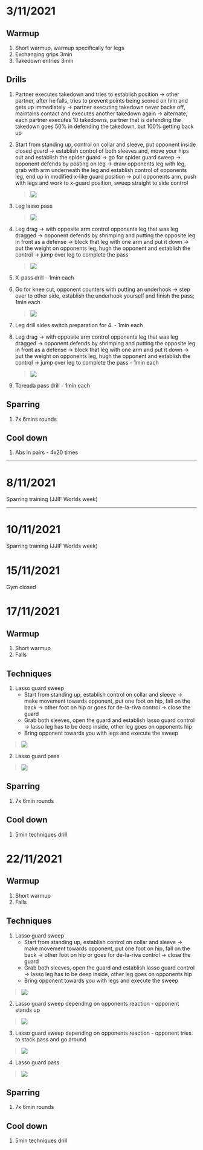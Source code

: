 # 3/11/2021

## Warmup

1. Short warmup, warmup specifically for legs
2. Exchanging grips 3min
3. Takedown entries 3min

## Drills

1. Partner executes takedown and tries to establish position → other partner, after he falls, tries to prevent points being scored on him and gets up immediately → partner executing takedown never backs off, maintains contact and executes another takedown again → alternate, each partner executes 10 takedowns, partner that is defending the takedown goes 50% in defending the takedown, but 100% getting back up
2. Start from standing up, control on collar and sleeve, put opponent inside closed guard →  establish control of both sleeves and, move your hips out and establish the spider guard → go for spider guard sweep → opponent defends by posting on leg → draw opponents leg with leg, grab with arm underneath the leg and establish control of opponents leg, end up in modified x-like guard position → pull opponents arm, push with legs and work to x-guard position, sweep straight to side control
    > [![](https://img.youtube.com/vi/5FPm1MCPDGw/0.jpg)](https://www.youtube.com/watch?v=5FPm1MCPDGw)
3. Leg lasso pass
    > [![](https://img.youtube.com/vi/PW9MdNlh25I/0.jpg)](https://www.youtube.com/watch?v=PW9MdNlh25I)
4. Leg drag → with opposite arm control opponents leg that was leg dragged → opponent defends by shrimping and putting the opposite leg in front as a defense → block that leg with one arm and put it down → put the weight on opponents leg, hugh the opponent and establish the control → jump over leg to complete the pass
    > [![](https://img.youtube.com/vi/-Xt2h31ydf0/0.jpg)](https://www.youtube.com/watch?v=-Xt2h31ydf0)
5. X-pass drill - 1min each
6. Go for knee cut, opponent counters with putting an underhook → step over to other side, establish the underhook yourself and finish the pass; 1min each
    > [![](https://img.youtube.com/vi/Adt-G0I4Bh0/0.jpg)](https://www.youtube.com/watch?v=Adt-G0I4Bh0&t=40s)
7. Leg drill sides switch preparation for 4. - 1min each
8. Leg drag → with opposite arm control opponents leg that was leg dragged → opponent defends by shrimping and putting the opposite leg in front as a defense → block that leg with one arm and put it down → put the weight on opponents leg, hugh the opponent and establish the control → jump over leg to complete the pass - 1min each
    > [![](https://img.youtube.com/vi/-Xt2h31ydf0/0.jpg)](https://www.youtube.com/watch?v=-Xt2h31ydf0)

9. Toreada pass drill - 1min each

## Sparring

1. 7x 6mins rounds

## Cool down

1. Abs in pairs - 4x20 times

---

# 8/11/2021

Sparring training (JJIF Worlds week)

---

# 10/11/2021

Sparring training (JJIF Worlds week)

# 15/11/2021

Gym closed

# 17/11/2021

## Warmup

1. Short warmup
2. Falls

## Techniques

1. Lasso guard sweep
    - Start from standing up, establish control on collar and sleeve  → make movement towards opponent, put one foot on hip, fall on the back → other foot on hip or goes for de-la-riva control → close the guard
    - Grab both sleeves, open the guard and establish lasso guard control → lasso leg has to be deep inside, other leg goes on opponents hip
    - Bring opponent towards you with legs and execute the sweep

> [![](https://img.youtube.com/vi/4rkCb0pEyqg/0.jpg)](https://www.youtube.com/watch?v=4rkCb0pEyqg)

2. Lasso guard pass

> [![](https://img.youtube.com/vi/PW9MdNlh25I/0.jpg)](https://www.youtube.com/watch?v=PW9MdNlh25I)

## Sparring

1. 7x 6min rounds

## Cool down

1. 5min techniques drill

# 22/11/2021

## Warmup

1. Short warmup
2. Falls

## Techniques

1. Lasso guard sweep
   - Start from standing up, establish control on collar and sleeve  → make movement towards opponent, put one foot on hip, fall on the back → other foot on hip or goes for de-la-riva control → close the guard
   - Grab both sleeves, open the guard and establish lasso guard control → lasso leg has to be deep inside, other leg goes on opponents hip
   - Bring opponent towards you with legs and execute the sweep

> [![](https://img.youtube.com/vi/4rkCb0pEyqg/0.jpg)](https://www.youtube.com/watch?v=4rkCb0pEyqg)

2. Lasso guard sweep depending on opponents reaction - opponent stands up

> [![](https://img.youtube.com/vi/uLLwV8Q9pgo/0.jpg)](https://www.youtube.com/watch?v=uLLwV8Q9pgo)

3. Lasso guard sweep depending on opponents reaction - opponent tries to stack pass and go around

> [![](https://img.youtube.com/vi/13xUxkYjqWo/0.jpg)](https://www.youtube.com/watch?v=13xUxkYjqWo)

4. Lasso guard pass

> [![](https://img.youtube.com/vi/PW9MdNlh25I/0.jpg)](https://www.youtube.com/watch?v=PW9MdNlh25I)

## Sparring

1. 7x 6min rounds

## Cool down

1. 5min techniques drill
